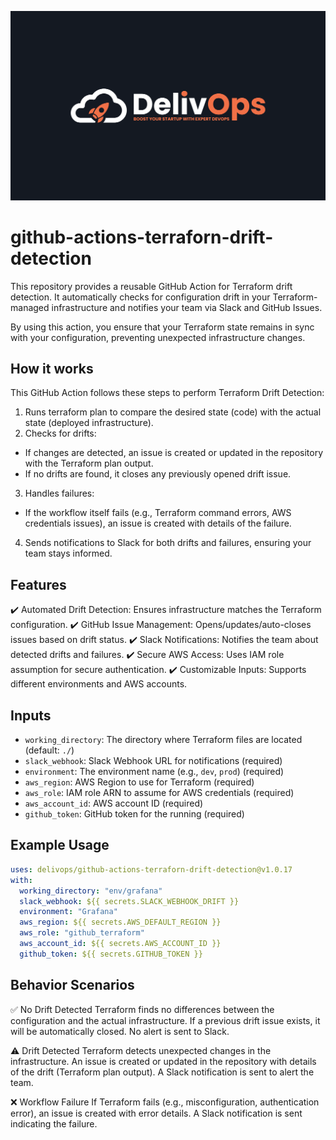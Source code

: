 ![image info](logo.jpeg)

# github-actions-terraforn-drift-detection

This repository provides a reusable GitHub Action for Terraform drift detection. It automatically checks for configuration drift in your Terraform-managed infrastructure and notifies your team via Slack and GitHub Issues.

By using this action, you ensure that your Terraform state remains in sync with your configuration, preventing unexpected infrastructure changes.

## How it works

This GitHub Action follows these steps to perform Terraform Drift Detection:

1. Runs terraform plan to compare the desired state (code) with the actual state (deployed infrastructure).
2. Checks for drifts:

- If changes are detected, an issue is created or updated in the repository with the Terraform plan output.
- If no drifts are found, it closes any previously opened drift issue.

3. Handles failures:

- If the workflow itself fails (e.g., Terraform command errors, AWS credentials issues), an issue is created with details of the failure.

4. Sends notifications to Slack for both drifts and failures, ensuring your team stays informed.

## Features

✔️ Automated Drift Detection: Ensures infrastructure matches the Terraform configuration.
✔️ GitHub Issue Management: Opens/updates/auto-closes issues based on drift status.
✔️ Slack Notifications: Notifies the team about detected drifts and failures.
✔️ Secure AWS Access: Uses IAM role assumption for secure authentication.
✔️ Customizable Inputs: Supports different environments and AWS accounts.

## Inputs

- `working_directory`: The directory where Terraform files are located (default: `./`)
- `slack_webhook`: Slack Webhook URL for notifications (required)
- `environment`: The environment name (e.g., `dev`, `prod`) (required)
- `aws_region`: AWS Region to use for Terraform (required)
- `aws_role`: IAM role ARN to assume for AWS credentials (required)
- `aws_account_id`: AWS account ID (required)
- `github_token`: GitHub token for the running (required)

## Example Usage

```yaml
uses: delivops/github-actions-terraforn-drift-detection@v1.0.17
with:
  working_directory: "env/grafana"
  slack_webhook: ${{ secrets.SLACK_WEBHOOK_DRIFT }}
  environment: "Grafana"
  aws_region: ${{ secrets.AWS_DEFAULT_REGION }}
  aws_role: "github_terraform"
  aws_account_id: ${{ secrets.AWS_ACCOUNT_ID }}
  github_token: ${{ secrets.GITHUB_TOKEN }}
```

## Behavior Scenarios

✅ No Drift Detected
Terraform finds no differences between the configuration and the actual infrastructure.
If a previous drift issue exists, it will be automatically closed.
No alert is sent to Slack.

⚠️ Drift Detected
Terraform detects unexpected changes in the infrastructure.
An issue is created or updated in the repository with details of the drift (Terraform plan output).
A Slack notification is sent to alert the team.

❌ Workflow Failure
If Terraform fails (e.g., misconfiguration, authentication error), an issue is created with error details.
A Slack notification is sent indicating the failure.
